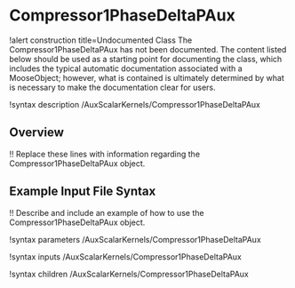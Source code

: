 # Compressor1PhaseDeltaPAux

!alert construction title=Undocumented Class
The Compressor1PhaseDeltaPAux has not been documented. The content listed below should be used as a starting point for
documenting the class, which includes the typical automatic documentation associated with a
MooseObject; however, what is contained is ultimately determined by what is necessary to make the
documentation clear for users.

!syntax description /AuxScalarKernels/Compressor1PhaseDeltaPAux

## Overview

!! Replace these lines with information regarding the Compressor1PhaseDeltaPAux object.

## Example Input File Syntax

!! Describe and include an example of how to use the Compressor1PhaseDeltaPAux object.

!syntax parameters /AuxScalarKernels/Compressor1PhaseDeltaPAux

!syntax inputs /AuxScalarKernels/Compressor1PhaseDeltaPAux

!syntax children /AuxScalarKernels/Compressor1PhaseDeltaPAux
